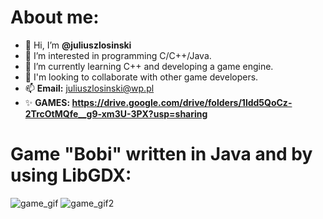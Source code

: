 # About me:
- 👋 Hi, I’m **@juliuszlosinski**
- 👀 I’m interested in programming C/C++/Java.
- 🌱 I’m currently learning C++ and developing a game engine.
- 💞️ I'm looking to collaborate with other game developers.
- 📫 **Email:** juliuszlosinski@wp.pl
- ✨ **GAMES: https://drive.google.com/drive/folders/1ldd5QoCz-2TrcOtMQfe__g9-xm3U-3PX?usp=sharing**

<!---
juliuszlosinski/juliuszlosinski is a ✨ special ✨ repository because its `README.md` (this file) appears on your GitHub profile.
You can click the Preview link to take a look at your changes.
--->
  
# Game "Bobi" written in Java and by using LibGDX:

![game_gif](https://user-images.githubusercontent.com/72278818/117564492-91170300-b0ac-11eb-87b7-3190d53bd0b7.gif)
![game_gif2](https://user-images.githubusercontent.com/72278818/117565341-ebb25e00-b0b0-11eb-9f03-3ed747659e41.gif)


